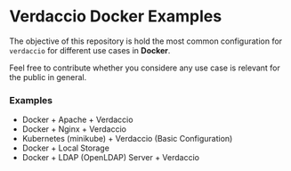# Verdaccio Docker Examples

The objective of this repository is hold the most common configuration for `verdaccio` for different use cases in **Docker**.

Feel free to contribute whether you considere any use case is relevant for the public in general.

### Examples

* Docker + Apache + Verdaccio
* Docker + Nginx + Verdaccio
* Kubernetes (minikube) + Verdaccio (Basic Configuration)
* Docker + Local Storage
* Docker + LDAP (OpenLDAP) Server + Verdaccio